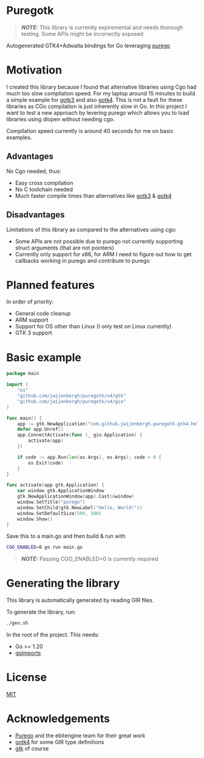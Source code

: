 # Puregotk

> **_NOTE:_**  This library is currently expiremental and needs thorough testing. Some APIs might be incorrectly exposed

Autogenerated GTK4+Adwaita bindings for Go leveraging [purego](https://github.com/ebitengine/purego)

# Motivation
I created this library because I found that alternative libraries using Cgo had much too slow compilation speed. For my laptop around 15 minutes to build a simple example for [gotk3](https://github.com/gotk3/gotk3) and also [gotk4](https://github.com/diamondburned/gotk4).
This is not a fault for these libraries as CGo compilation is just inherently slow in Go. In this project I want to test a new approach by levering purego which allows you to load libraries using dlopen without needing cgo.

Compilation speed currently is around 40 seconds for me on basic examples.

## Advantages

No Cgo needed, thus:
* Easy cross compilation
* No C toolchain needed
* Much faster compile times than alternatives like [gotk3](https://github.com/gotk3/gotk3) & [gotk4](https://github.com/diamondburned/gotk4)
  
## Disadvantages

Limitations of this library as compared to the alternatives using cgo:
* Some APIs are not possible due to purego not currently supporting struct arguments (that are not pointers)
* Currently only support for x86, for ARM I need to figure out how to get callbacks working in purego and contribute to purego

# Planned features
In order of priority:
* General code cleanup
* ARM support
* Support for OS other than Linux (I only test on Linux currently)
* GTK 3 support

# Basic example

```go
package main

import (
	"os"
	"github.com/jwijenbergh/puregotk/v4/gtk"
	"github.com/jwijenbergh/puregotk/v4/gio"
)

func main() {
	app := gtk.NewApplication("com.github.jwijenbergh.puregotk.gtk4.hello", gio.GApplicationFlagsNoneValue)
	defer app.Unref()
	app.ConnectActivate(func (_ gio.Application) {
		activate(app)
	})

	if code := app.Run(len(os.Args), os.Args); code > 0 {
		os.Exit(code)
	}
}

func activate(app gtk.Application) {
	var window gtk.ApplicationWindow
	gtk.NewApplicationWindow(app).Cast(&window)
	window.SetTitle("purego")
	window.SetChild(gtk.NewLabel("Hello, World!"))
	window.SetDefaultSize(500, 500)
	window.Show()
}
```

Save this to a main.go and then build & run with

```bash
CGO_ENABLED=0 go run main.go
```

> **_NOTE:_**  Passing CGO_ENABLED=0 is currently required

# Generating the library
This library is automatically generated by reading GIR files.

To generate the library, run:

```bash
./gen.sh
```

In the root of the project. This needs:

- Go >= 1.20
- [goimports](https://pkg.go.dev/golang.org/x/tools/cmd/goimports)

# License

[MIT](./LICENSE)

# Acknowledgements
* [Purego](https://github.com/ebitengine/purego) and the ebitengine team for their great work
* [gotk4](https://github.com/diamondburned/gotk4) for some GIR type definitions
* [gtk](https://gitlab.gnome.org/gnome/gtk) of course
